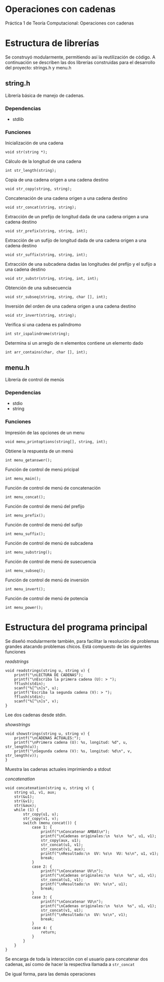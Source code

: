 # Operaciones con cadenas
Práctica 1 de Teoría Computacional: Operaciones con cadenas

# Estructura de librerías
Se construyó modularmente, permitiendo así la reutilización de código. A continuación se describen las dos librerías construidas para el desarrollo del proyecto: strings.h y menu.h

## string.h
Librería básica de manejo de cadenas.

### Dependencias
* stdlib

### Funciones

Inicialización de una cadena

	void str(string *);

Cálculo de la longitud de una cadena

	int str_length(string);

Copia de una cadena origen a una cadena destino

	void str_copy(string, string);

Concatenación de una cadena origen a una cadena destino

	void str_concat(string, string);

Extracción de un prefijo de longitud dada de una cadena origen a una cadena destino

	void str_prefix(string, string, int);

Extracción de un sufijo de longitud dada de una cadena origen a una cadena destino

	void str_suffix(string, string, int);

Extracción de una subcadena dadas las longitudes del prefijo y el sufijo a una cadena destino

	void str_substr(string, string, int, int);

Obtención de una subsecuencia

	void str_subseq(string, string, char [], int);

Inversión del orden de una cadena origen a una cadena destino

	void str_invert(string, string);

Verifica si una cadena es palindromo

	int str_ispalindrome(string);

Determina si un arreglo de n elementos contiene un elemento dado

	int arr_contains(char, char [], int);


## menu.h
Librería de control de menús

### Dependencias
* stdio
* string

### Funciones

Impresión de las opciones de un menu

	void menu_printoptions(string[], string, int);

Obtiene la respuesta de un menú

	int menu_getanswer();

Función de control de menú pricipal

	int menu_main();

Función de control de menú de concatenación

	int menu_concat();

Función de control de menú del prefijo

	int menu_prefix();

Función de control de menú del sufijo

	int menu_suffix();

Función de control de menú de subcadena

	int menu_substring();

Función de control de menú de susecuencia

	int menu_subseq();

Función de control de menú de inversión

	int menu_invert();

Función de control de menú de potencia

	int menu_power();

# Estructura del programa principal

Se diseñó modularmente también, para facilitar la resolución de problemas grandes atacando problemas chicos. Está compuesto de las siguientes funciones

*readstrings*

	void readstrings(string u, string v) {
	    printf("\nLECTURA DE CADENAS");
	    printf("\nEscriba la primera cadena (U): > ");
	    fflush(stdin);
	    scanf("%[^\n]s", u);
	    printf("Escriba la segunda cadena (V): > ");
	    fflush(stdin);
	    scanf("%[^\n]s", v);
	}

Lee dos cadenas desde stdin.

*showstrings*

	void showstrings(string u, string v) {
	    printf("\nCADENAS ACTUALES:");
	    printf("\nPrimera cadena (U): %s, longitud: %d", u, str_length(u));
	    printf("\nSegunda cadena (V): %s, longitud: %d\n", v, str_length(v));
	}

Muestra las cadenas actuales imprimiendo a stdout

*concatenation*

	void concatenation(string u, string v) {
	    string u1, v1, aux;
	    str(&u1);
	    str(&v1);
	    str(&aux);
	    while (1) {
	        str_copy(u1, u);
	        str_copy(v1, v);
	        switch (menu_concat()) {
	            case 1: {
	                printf("\nConcatenar AMBAS\n");
	                printf("\nCadenas originales:\n  %s\n  %s", u1, v1);
	                str_copy(aux, u1);
	                str_concat(u1, v1);
	                str_concat(v1, aux);
	                printf("\nResultado:\n  UV: %s\n  VU: %s\n", u1, v1);
	                break;
	            }
	            case 2: {
	                printf("\nConcatenar UV\n");
	                printf("\nCadenas originales:\n  %s\n  %s", u1, v1);
	                str_concat(u1, v1);
	                printf("\nResultado:\n  UV: %s\n", u1);
	                break;
	            }
	            case 3: {
	                printf("\nConcatenar VU\n");
	                printf("\nCadenas originales:\n  %s\n  %s", u1, v1);
	                str_concat(v1, u1);
	                printf("\nResultado:\n  UV: %s\n", v1);
	                break;
	            }
	            case 4: {
	                return;
	            }
	        }
	    }
	}

Se encarga de toda la interacción con el usuario para concatenar dos cadenas, así como de hacer la respectiva llamada a `str_concat`

De igual forma, para las demás operaciones